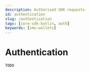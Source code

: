 ```yaml
---
description: Authorised SDK requests
id: authentication
slug: /authentication
tags: [core-sdk-kotlin, auth]
keywords: [imx-wallets]
---
```


# Authentication

`TODO`
